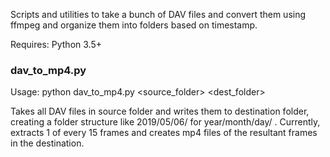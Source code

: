 Scripts and utilities to take a bunch of DAV files and convert them using ffmpeg and organize them into folders based on timestamp.

Requires: Python 3.5+

### dav_to_mp4.py

Usage: python dav_to_mp4.py <source_folder> <dest_folder>

Takes all DAV files in source folder and writes them to destination folder, creating a folder structure like 2019/05/06/ for year/month/day/ . Currently, extracts 1 of every 15 frames and creates mp4 files of the resultant frames in the destination.




